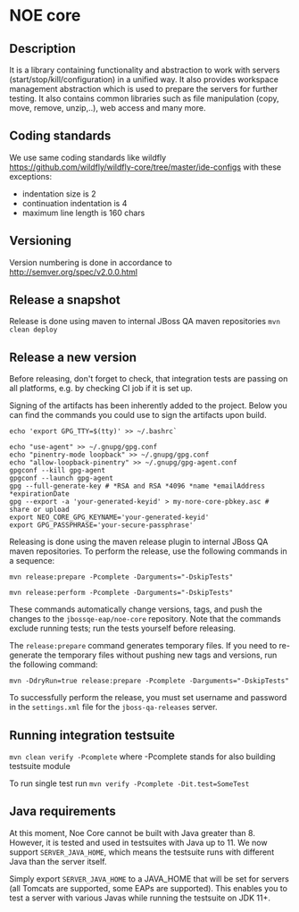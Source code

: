 NOE core
================

Description
-----------------
It is a library containing functionality and abstraction to work with servers (start/stop/kill/configuration) in
a unified way.
It also provides workspace management abstraction which is used to prepare the servers for further testing.
It also contains common libraries such as file manipulation (copy, move, remove, unzip,..), web access and many more.


Coding standards
---------------------------------------------
We use same coding standards like wildfly https://github.com/wildfly/wildfly-core/tree/master/ide-configs with these
exceptions:
* indentation size is 2
* continuation indentation is 4
* maximum line length is 160 chars


Versioning
---------------------------------------------
Version numbering is done in accordance to http://semver.org/spec/v2.0.0.html


Release a snapshot
---------------------------------------------
Release is done using maven to internal JBoss QA maven repositories `mvn clean deploy`


Release a new version
---------------------------------------------
Before releasing, don't forget to check, that integration tests are passing on all platforms, e.g. by checking CI job if it is set up.

Signing of the artifacts has been inherently added to the project.
Below you can find the commands you could use to sign the artifacts upon build.
```
echo 'export GPG_TTY=$(tty)' >> ~/.bashrc`

echo "use-agent" >> ~/.gnupg/gpg.conf
echo "pinentry-mode loopback" >> ~/.gnupg/gpg.conf
echo "allow-loopback-pinentry" >> ~/.gnupg/gpg-agent.conf
gpgconf --kill gpg-agent
gpgconf --launch gpg-agent
gpg --full-generate-key # *RSA and RSA *4096 *name *emailAddress *expirationDate
gpg --export -a 'your-generated-keyid' > my-nore-core-pbkey.asc # share or upload
export NEO_CORE_GPG_KEYNAME='your-generated-keyid'
export GPG_PASSPHRASE='your-secure-passphrase'
```

Releasing is done using the maven release plugin to internal JBoss QA maven repositories. To perform the release, use the following commands in a sequence:

`mvn release:prepare -Pcomplete -Darguments="-DskipTests"`

`mvn release:perform -Pcomplete -Darguments="-DskipTests"`

These commands automatically change versions, tags, and push the
changes to the `jbossqe-eap/noe-core` repository.  Note that the commands exclude running tests; run the tests yourself before releasing.

The `release:prepare` command generates temporary files. If you need to re-generate the temporary files without pushing new tags and versions,
run the following command:

`mvn -DdryRun=true release:prepare -Pcomplete -Darguments="-DskipTests"`

To successfully perform the release, you must set username and password in the `settings.xml` file for the `jboss-qa-releases` server.

Running integration testsuite
--------------------------------------------
`mvn clean verify -Pcomplete` where -Pcomplete stands for also building testsuite module

To run single test run `mvn verify -Pcomplete -Dit.test=SomeTest`

Java requirements
---------------------------------------------
At this moment, Noe Core cannot be built with Java greater than 8. However, it
is tested and used in testsuites with Java up to 11. We now support `SERVER_JAVA_HOME`,
which means the testsuite runs with different Java than the server itself.

Simply export `SERVER_JAVA_HOME` to a JAVA_HOME that will be set for servers
(all Tomcats are supported, some EAPs are supported). This enables you to test
a server with various Javas while running the testsuite on JDK 11+.
